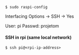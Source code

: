 ```
$ sudo raspi-config
```

Interfacing Options -> SSH -> Yes

User:   pi
Passwd: projetom

#### SSH in rpi (same local network)
```
$ ssh pi@<rpi-ip-address> 
```